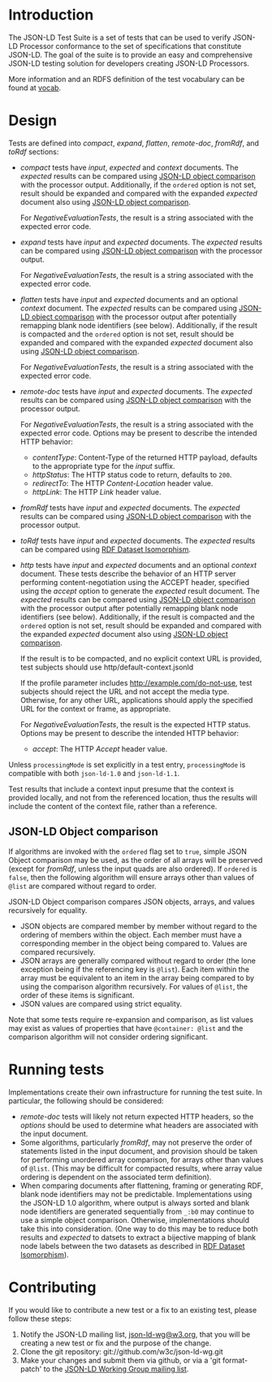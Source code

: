 # Introduction

The JSON-LD Test Suite is a set of tests that can
be used to verify JSON-LD Processor conformance to the set of specifications
that constitute JSON-LD. The goal of the suite is to provide an easy and
comprehensive JSON-LD testing solution for developers creating JSON-LD Processors.

More information and an RDFS definition of the test vocabulary can be found at [vocab](https://w3c.github.io/json-ld-api/tests/vocab).

# Design

Tests are defined into _compact_, _expand_, _flatten_, _remote-doc_, _fromRdf_, and _toRdf_ sections:

* _compact_ tests have _input_, _expected_ and _context_ documents.
  The _expected_ results can be compared using [JSON-LD object comparison](#json-ld-object-comparison) with the processor output. Additionally, if the `ordered` option is not set, result should be expanded and compared with the expanded _expected_ document also using [JSON-LD object comparison](#json-ld-object-comparison).

  For *NegativeEvaluationTests*, the result is a string associated with the expected error code.
* _expand_ tests have _input_ and _expected_ documents.
  The _expected_ results can be compared using [JSON-LD object comparison](#json-ld-object-comparison) with the processor output.

  For *NegativeEvaluationTests*, the result is a string associated with the expected error code.
* _flatten_ tests have _input_ and _expected_ documents and an optional _context_ document.
  The _expected_ results can be compared using [JSON-LD object comparison](#json-ld-object-comparison) with the processor output
  after potentially remapping blank node identifiers (see below).
  Additionally, if the result is compacted and the `ordered` option is not set, result should be expanded and compared with the expanded _expected_ document also using [JSON-LD object comparison](#json-ld-object-comparison).

  For *NegativeEvaluationTests*, the result is a string associated with the expected error code.
* _remote-doc_ tests have _input_ and _expected_ documents.
  The _expected_ results can be compared using [JSON-LD object comparison](#json-ld-object-comparison) with the processor output.

  For *NegativeEvaluationTests*, the result is a string associated with the expected error code. Options may be present to describe the intended HTTP behavior:
  * _contentType_: Content-Type of the returned HTTP payload, defaults to the appropriate type for the _input_ suffix.
  * _httpStatus_: The HTTP status code to return, defaults to `200`.
  * _redirectTo_: The HTTP _Content-Location_ header value.
  * _httpLink_: The HTTP _Link_ header value.
* _fromRdf_ tests have _input_ and _expected_ documents.
  The _expected_ results  can be compared using [JSON-LD object comparison](#json-ld-object-comparison) with the processor output.
* _toRdf_ tests have _input_ and _expected_ documents.
  The _expected_ results can be compared using [RDF Dataset Isomorphism](https://www.w3.org/TR/rdf11-concepts/#dfn-dataset-isomorphism).
* _http_ tests have _input_ and _expected_ documents and an optional _context_ document.
  These tests describe the behavior of an HTTP server performing content-negotiation using the ACCEPT header, specified using the _accept_ option to generate the _expected_ result document.
  The _expected_ results can be compared using [JSON-LD object comparison](#json-ld-object-comparison) with the processor output
  after potentially remapping blank node identifiers (see below).
  Additionally, if the result is compacted and the `ordered` option is not set, result should be expanded and compared with the expanded _expected_ document also using [JSON-LD object comparison](#json-ld-object-comparison).

  If the result is to be compacted, and no explicit context URL is provided, test subjects should use http/default-context.jsonld

  If the profile parameter includes http://example.com/do-not-use, test subjects should reject the URL and not accept the media type. Otherwise, for any other URL, applications should apply the specified URL for the context or frame, as appropriate.

  For *NegativeEvaluationTests*, the result is the expected HTTP status. Options may be present to describe the intended HTTP behavior:
  * _accept_: The HTTP _Accept_ header value.

Unless `processingMode` is set explicitly in a test entry, `processingMode` is compatible with both `json-ld-1.0` and `json-ld-1.1`.

Test results that include a context input presume that the context is provided locally, and not from the referenced location, thus the results will include the content of the context file, rather than a reference.

## JSON-LD Object comparison

If algorithms are invoked with the `ordered` flag set to `true`, simple JSON Object comparison may be used, as the order of all arrays will be preserved (except for _fromRdf_, unless the input quads are also ordered). If `ordered` is `false`, then the following algorithm will ensure arrays other than values of `@list` are compared without regard to order.

JSON-LD Object comparison compares JSON objects, arrays, and values recursively for equality.

* JSON objects are compared member by member without regard to the ordering of members within the object. Each member must have a corresponding member in the object being compared to. Values are compared recursively.
* JSON arrays are generally compared without regard to order (the lone exception being if the referencing key is `@list`). Each item within the array must be equivalent to an item in the array being compared to by using the comparison algorithm recursively. For values of `@list`, the order of these items is significant.
* JSON values are compared using strict equality.

Note that some tests require re-expansion and comparison, as list values may exist as values of properties that have `@container: @list` and the comparison algorithm will not consider ordering significant.

# Running tests

Implementations create their own infrastructure for running the test suite. In particular, the following should be considered:

* _remote-doc_ tests will likely not return expected HTTP headers, so the _options_ should be used to determine what headers are associated with the input document.
* Some algorithms, particularly _fromRdf_, may not preserve the order of statements listed in the input document, and provision should be taken for performing unordered array comparison, for arrays other than values of `@list`. (This may be difficult for compacted results, where array value ordering is dependent on the associated term definition).
* When comparing documents after flattening, framing or generating RDF, blank node identifiers may not be predictable. Implementations using the JSON-LD 1.0 algorithm, where output is always sorted and blank node identifiers are generated sequentially from `_:b0` may continue to use a simple object comparison. Otherwise, implementations should take this into consideration. (One way to do this may be to reduce both results and _expected_ to datsets to extract a bijective mapping of blank node labels between the two datasets as described in [RDF Dataset Isomorphism](https://www.w3.org/TR/rdf11-concepts/#dfn-dataset-isomorphism)).

# Contributing

If you would like to contribute a new test or a fix to an existing test,
please follow these steps:

1. Notify the JSON-LD mailing list, json-ld-wg@w3.org,
   that you will be creating a new test or fix and the purpose of the
   change.
2. Clone the git repository: git://github.com/w3c/json-ld-wg.git
3. Make your changes and submit them via github, or via a 'git format-patch'
   to the [JSON-LD Working Group mailing list](mailto:json-ld-wg@w3.org).
